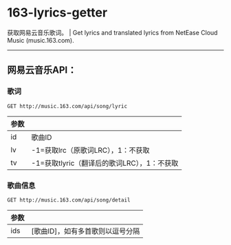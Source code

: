 # 163-lyrics-getter
获取网易云音乐歌词。 | Get lyrics and translated lyrics from NetEase Cloud Music (music.163.com).

----
## 网易云音乐API：

### 歌词

`GET http://music.163.com/api/song/lyric`

| 参数 |  | 
|------|---------|
| id   | 歌曲ID |
| lv   | -1=获取lrc（原歌词LRC），1：不获取 |
| tv   | -1=获取tlyric（翻译后的歌词LRC），1：不获取 |

### 歌曲信息

`GET http://music.163.com/api/song/detail`

| 参数 |  | 
|------|---------|
| ids   | [歌曲ID]，如有多首歌则以逗号分隔 |
